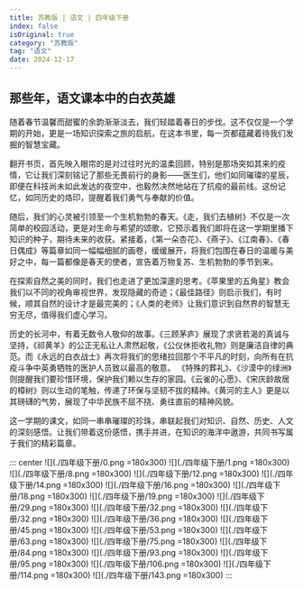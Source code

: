 ```yaml
---
title: 苏教版 | 语文 | 四年级下册
index: false
isOriginal: true
category: "苏教版"
tag: "语文"
date: 2024-12-17
---
```


## 那些年，语文课本中的白衣英雄
随着春节温馨而甜蜜的余韵渐渐淡去，我们轻踏着春日的步伐。这不仅仅是一个学期的开始，更是一场知识探索之旅的启航，在这本书里，每一页都蕴藏着待我们发掘的智慧宝藏。

翻开书页，首先映入眼帘的是对过往时光的温柔回顾，特别是那场突如其来的疫情，它让我们深刻铭记了那些无畏前行的身影——医生们，他们如同璀璨的星辰，即便在科技尚未如此发达的夜空中，也毅然决然地站在了抗疫的最前线。这份记忆，如同历史的烙印，提醒着我们勇气与奉献的价值。

随后，我们的心灵被引领至一个生机勃勃的春天。《走，我们去植树》不仅是一次简单的校园活动，更是对生命与希望的颂歌，它预示着我们即将在这一学期里播下知识的种子，期待未来的收获。紧接着，《第一朵杏花》、《燕子》、《江南春》、《春日偶成》等篇章如同一幅幅细腻的画卷，缓缓展开，将我们包围在春日的温暖与美好之中，每一篇都像是春天的使者，宣告着万物复苏、生机勃勃的季节到来。

在探索自然之美的同时，我们也走进了更加深邃的思考。《苹果里的五角星》教会我们以不同的视角审视世界，发现隐藏的奇迹；《最佳路径》则启示我们，有时候，顺其自然的设计才是最完美的；《人类的老师》让我们意识到自然界的智慧无穷无尽，值得我们虚心学习。

历史的长河中，有着无数令人敬仰的故事。《三顾茅庐》展现了求贤若渴的真诚与坚持，《祁黄羊》的公正无私让人肃然起敬，《公仪休拒收礼物》则是廉洁自律的典范。而《永远的白衣战士》再次将我们的思绪拉回那个不平凡的时刻，向所有在抗疫斗争中英勇牺牲的医护人员致以最高的敬意。
《特殊的葬礼》、《沙漠中的绿洲》则提醒我们要珍惜环境，保护我们赖以生存的家园。《云雀的心愿》、《宋庆龄故居的樟树》则以生动的笔触，传递了环保与坚韧不拔的精神。《黄河的主人》更是以其磅礴的气势，展现了中华民族不屈不挠、勇往直前的精神风貌。

这一学期的课文，如同一串串璀璨的珍珠，串联起我们对知识、自然、历史、人文的深刻感悟。让我们带着这份感悟，携手并进，在知识的海洋中遨游，共同书写属于我们的精彩篇章。

::: center
![](./四年级下册/0.png =180x300)
![](./四年级下册/1.png =180x300)
![](./四年级下册/8.png =180x300)
![](./四年级下册/12.png =180x300)
![](./四年级下册/14.png =180x300)
![](./四年级下册/16.png =180x300)
![](./四年级下册/18.png =180x300)
![](./四年级下册/19.png =180x300)
![](./四年级下册/29.png =180x300)
![](./四年级下册/32.png =180x300)
![](./四年级下册/32.png =180x300)
![](./四年级下册/36.png =180x300)
![](./四年级下册/45.png =180x300)
![](./四年级下册/53.png =180x300)
![](./四年级下册/63.png =180x300)
![](./四年级下册/75.png =180x300)
![](./四年级下册/84.png =180x300)
![](./四年级下册/93.png =180x300)
![](./四年级下册/95.png =180x300)
![](./四年级下册/106.png =180x300)
![](./四年级下册/114.png =180x300)
![](./四年级下册/143.png =180x300)
:::
